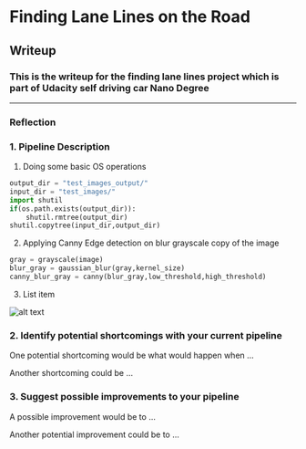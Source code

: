 # **Finding Lane Lines on the Road** 

## Writeup

### This is the writeup for the finding lane lines project which is part of Udacity self driving car Nano Degree

[//]: # (Image References)

[image1]: ./examples/grayscale.jpg "Grayscale"

---

### Reflection

### 1. Pipeline Description

1. Doing some basic OS operations
```python
output_dir = "test_images_output/"
input_dir = "test_images/"
import shutil
if(os.path.exists(output_dir)):
    shutil.rmtree(output_dir)
shutil.copytree(input_dir,output_dir)
```
2. Applying Canny Edge detection on blur grayscale copy of the image 
```python
gray = grayscale(image)
blur_gray = gaussian_blur(gray,kernel_size)
canny_blur_gray = canny(blur_gray,low_threshold,high_threshold)
```
 3. List item

![alt text][image1]


### 2. Identify potential shortcomings with your current pipeline


One potential shortcoming would be what would happen when ... 

Another shortcoming could be ...


### 3. Suggest possible improvements to your pipeline

A possible improvement would be to ...

Another potential improvement could be to ...

